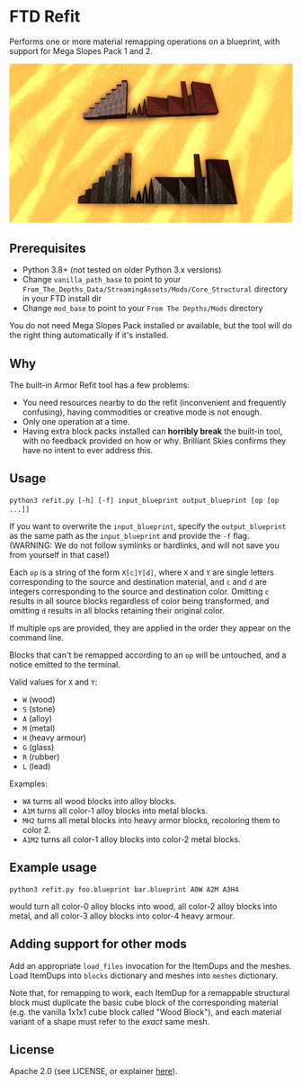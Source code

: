 FTD Refit
=========

Performs one or more material remapping operations on a blueprint, with support
for Mega Slopes Pack 1 and 2.

![Example of wood to rubber](img/example.jpg)

Prerequisites
-------------
* Python 3.8+ (not tested on older Python 3.x versions)
* Change `vanilla_path_base` to point to your 
  `From_The_Depths_Data/StreamingAssets/Mods/Core_Structural` directory
  in your FTD install dir
* Change `mod_base` to point to your `From The Depths/Mods` directory

You do not need Mega Slopes Pack installed or available, but the tool will do
the right thing automatically if it's installed.

Why
---
The built-in Armor Refit tool has a few problems:

* You need resources nearby to do the refit (inconvenient and frequently
  confusing), having commodities or creative mode is not enough.
* Only one operation at a time.
* Having extra block packs installed can **horribly break** the built-in tool,
  with no feedback provided on how or why. Brilliant Skies confirms they have no
  intent to ever address this.

Usage
-----
```
python3 refit.py [-h] [-f] input_blueprint output_blueprint [op [op ...]]
```

If you want to overwrite the `input_blueprint`, specify the `output_blueprint`
as the same path as the `input_blueprint` and provide the `-f` flag.
(WARNING: We do not follow symlinks or hardlinks, and will not save you from
yourself in that case!)

Each `op` is a string of the form `X[c]Y[d]`, where `X` and `Y` are single 
letters corresponding to the source and destination material, and `c` and `d`
are integers corresponding to the source and destination color. Omitting `c`
results in all source blocks regardless of color being transformed, and omitting
`d` results in all blocks retaining their original color.

If multiple `op`s are provided, they are applied in the order they appear on the
command line.

Blocks that can't be remapped according to an `op` will be untouched, and a
notice emitted to the terminal.

Valid values for `X` and `Y`:

* `W` (wood)
* `S` (stone)
* `A` (alloy)
* `M` (metal)
* `H` (heavy armour)
* `G` (glass)
* `R` (rubber)
* `L` (lead)

Examples:

* `WA` turns all wood blocks into alloy blocks.
* `A1M` turns all color-1 alloy blocks into metal blocks.
* `MH2` turns all metal blocks into heavy armor blocks, recoloring them
  to color 2.
* `A1M2` turns all color-1 alloy blocks into color-2 metal blocks.

Example usage
-------------

```
python3 refit.py foo.blueprint bar.blueprint A0W A2M A3H4
```
would turn all color-0 alloy blocks into wood, all color-2 alloy blocks into
metal, and all color-3 alloy blocks into color-4 heavy armour.

Adding support for other mods
-----------------------------
Add an appropriate `load_files` invocation for the ItemDups and the meshes.
Load ItemDups into `blocks` dictionary and meshes into `meshes` dictionary.

Note that, for remapping to work, each ItemDup for a remappable structural block
must duplicate the basic cube block of the corresponding material (e.g. the
vanilla 1x1x1 cube block called "Wood Block"), and each material variant of a
shape must refer to the *exact* same mesh.

License
-------
Apache 2.0 (see LICENSE, or explainer [here](https://choosealicense.com/licenses/apache-2.0/)).